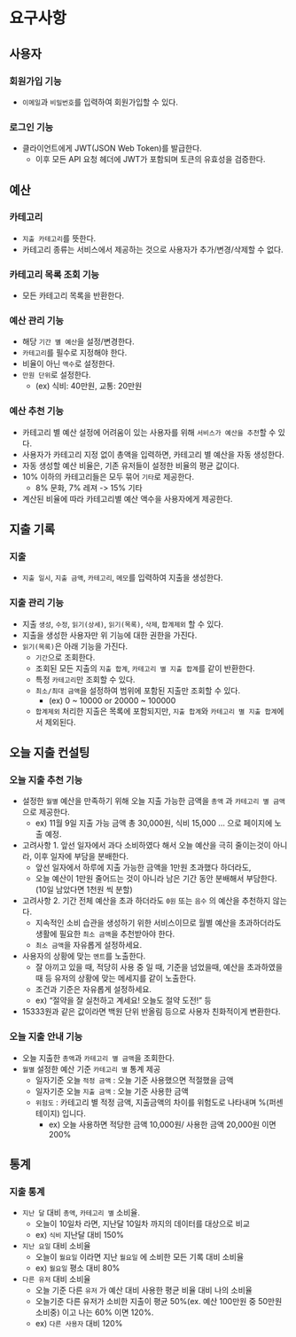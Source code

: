 # 요구사항

## 사용자

### 회원가입 기능
- `이메일`과 `비밀번호`를 입력하여 회원가입할 수 있다.

### 로그인 기능
- 클라이언트에게 JWT(JSON Web Token)를 발급한다.
    - 이후 모든 API 요청 헤더에 JWT가 포함되며 토큰의 유효성을 검증한다.

## 예산

### 카테고리
- `지출 카테고리`를 뜻한다.
- 카테고리 종류는 서비스에서 제공하는 것으로 사용자가 추가/변경/삭제할 수 없다.

### 카테고리 목록 조회 기능
- 모든 카테고리 목록을 반환한다.

### 예산 관리 기능
- 해당 `기간 별 예산`을 설정/변경한다.
- `카테고리`를 필수로 지정해야 한다.
- 비율이 아닌 `액수`로 설정한다.
- `만원 단위`로 설정한다.
    - (ex) 식비: 40만원, 교통: 20만원

### 예산 추천 기능
- 카테고리 별 예산 설정에 어려움이 있는 사용자를 위해 `서비스가 예산을 추천`할 수 있다.
- 사용자가 카테고리 지정 없이 총액을 입력하면, 카테고리 별 예산을 자동 생성한다.
- 자동 생성할 예산 비율은, 기존 유저들이 설정한 비율의 평균 값이다.
- 10% 이하의 카테고리들은 모두 묶어 `기타`로 제공한다.
    - 8% 문화, 7% 레져 -> 15% 기타
- 계산된 비율에 따라 카테고리별 예산 액수을 사용자에게 제공한다.

## 지출 기록

### 지출
- `지출 일시`, `지출 금액`, `카테고리`, `메모`를 입력하여 지출을 생성한다.

### 지출 관리 기능
- 지출 `생성`, `수정`, `읽기(상세)`, `읽기(목록)`, `삭제`, `합계제외` 할 수 있다.
- 지출을 생성한 사용자만 위 기능에 대한 권한을 가진다.
- `읽기(목록)`은 아래 기능을 가진다.
  - `기간`으로 조회한다.
  - 조회된 모든 지출의 `지출 합계`, `카테고리 별 지출 합계`를 같이 반환한다.
  - 특정 `카테고리`만 조회할 수 있다.
  - `최소/최대 금액`을 설정하여 범위에 포함된 지출만 조회할 수 있다.
    - (ex) 0 ~ 10000 or 20000 ~ 100000
  - `합계제외` 처리한 지출은 목록에 포함되지만, `지출 합계`와 `카테고리 별 지출 합계`에서 제외된다.

## 오늘 지출 컨설팅

### 오늘 지출 추천 기능
- 설정한 `월별` 예산을 만족하기 위해 오늘 지출 가능한 금액을 `총액` 과 `카테고리 별 금액` 으로 제공한다.
  - ex) 11월 9일 지출 가능 금액 총 30,000원, 식비 15,000 … 으로 페이지에 노출 예정.
- 고려사항 1. 앞선 일자에서 과다 소비하였다 해서 오늘 예산을 극히 줄이는것이 아니라, 이후 일자에 부담을 분배한다.
  - 앞선 일자에서 하루에 지출 가능한 금액을 1만원 초과했다 하더라도,
  - 오늘 예산이 1만원 줄어드는 것이 아니라 남은 기간 동안 분배해서 부담한다. (10일 남았다면 1천원 씩 분할)
- 고려사항 2. 기간 전체 예산을 초과 하더라도 `0원` 또는 `음수` 의 예산을 추천하지 않는다.
  - 지속적인 소비 습관을 생성하기 위한 서비스이므로 월별 예산을 초과하더라도 생활에 필요한 `최소 금액`을 추천받아야 한다.
  - `최소 금액`을 자유롭게 설정하세요.
- 사용자의 상황에 맞는 `멘트`를 노출한다.
  - 잘 아끼고 있을 때, 적당히 사용 중 일 때, 기준을 넘었을때, 예산을 초과하였을 때 등 유저의 상황에 맞는 메세지를 같이 노출한다.
  - 조건과 기준은 자유롭게 설정하세요.
  - ex) “절약을 잘 실천하고 계세요! 오늘도 절약 도전!” 등
- 15333원과 같은 값이라면 백원 단위 반올림 등으로 사용자 친화적이게 변환한다.

### 오늘 지출 안내 기능
- 오늘 지출한 `총액`과 `카테고리 별 금액`을 조회한다.
- `월별` 설정한 예산 기준 `카테고리 별` 통계 제공
  - 일자기준 오늘 `적정 금액` : 오늘 기준 사용했으면 적절했을 금액
  - 일자기준 오늘 `지출 금액` : 오늘 기준 사용한 금액
  - `위험도` : 카테고리 별 적정 금액, 지출금액의 차이를 위험도로 나타내며 %(퍼센테이지) 입니다.
    - ex) 오늘 사용하면 적당한 금액 10,000원/ 사용한 금액 20,000원 이면 200%

## 통계

### 지출 통계
- `지난 달` 대비 `총액`, `카테고리 별` 소비율.
  - 오늘이 10일차 라면, 지난달 10일차 까지의 데이터를 대상으로 비교
  - ex) `식비` 지난달 대비 150%
- `지난 요일` 대비 소비율
  - 오늘이 `월요일` 이라면 지난 `월요일` 에 소비한 모든 기록 대비 소비율
  - ex) `월요일` 평소 대비 80%
- `다른 유저` 대비 소비율
  - 오늘 기준 다른 `유저` 가 예산 대비 사용한 평균 비율 대비 나의 소비율
  - 오늘기준 다른 유저가 소비한 지출이 평균 50%(ex. 예산 100만원 중 50만원 소비중) 이고 나는 60% 이면 120%.
  - ex) `다른 사용자` 대비 120%
